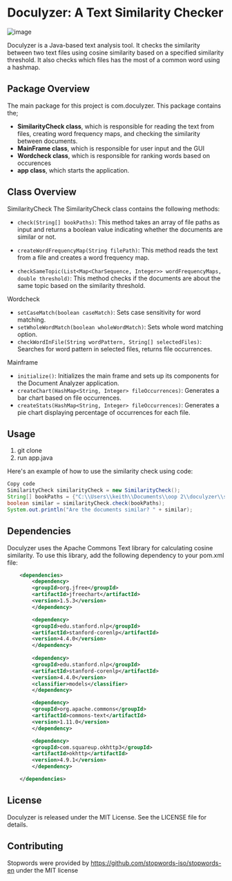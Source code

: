 # Doculyzer: A Text Similarity Checker
![image](https://github.com/chubbyyb/searchDoc/assets/79348344/426cc47c-3a95-4d84-989c-9004837895e4)

Doculyzer is a Java-based text analysis tool. It checks the similarity between two text files using cosine similarity based on a specified similarity threshold. It also checks which files has the most of a common word using a hashmap.

## Package Overview
The main package for this project is com.doculyzer. This package contains the;
- **SimilarityCheck class**, which is responsible for reading the text from files, creating word frequency maps, and checking the similarity between documents.
- **MainFrame class**, which is responsible for user input and the GUI
- **Wordcheck class**, which is responsible for ranking words based on occurences
- **app class**, which starts the application.

## Class Overview
SimilarityCheck
The SimilarityCheck class contains the following methods:

- `check(String[] bookPaths)`: This method takes an array of file paths as input and returns a boolean value indicating whether the documents are similar or not.

- `createWordFrequencyMap(String filePath)`: This method reads the text from a file and creates a word frequency map.

- `checkSameTopic(List<Map<CharSequence, Integer>> wordFrequencyMaps, double threshold)`: This method checks if the documents are about the same topic based on the similarity threshold.

Wordcheck
- `setCaseMatch(boolean caseMatch)`: Sets case sensitivity for word matching.
- `setWholeWordMatch(boolean wholeWordMatch)`: Sets whole word matching option.
- `checkWordInFile(String wordPattern, String[] selectedFiles)`: Searches for word pattern in selected files, returns file occurrences.

Mainframe
- `initialize()`: Initializes the main frame and sets up its components for the Document Analyzer application.
- `createChart(HashMap<String, Integer> fileOccurrences)`: Generates a bar chart based on file occurrences.
- `createStats(HashMap<String, Integer> fileOccurrences)`: Generates a pie chart displaying percentage of occurrences for each file.

## Usage

1. git clone
2. run app.java

Here's an example of how to use the similarity check using code:
```java
Copy code
SimilarityCheck similarityCheck = new SimilarityCheck();
String[] bookPaths = {"C:\\Users\\keith\\Documents\\oop 2\\doculyzer\\sample\\new_carthage.txt", "C:\\Users\\keith\\Documents\\oop 2\\doculyzer\\sample\\rome.txt"};
boolean similar = similarityCheck.check(bookPaths);
System.out.println("Are the documents similar? " + similar);
```

## Dependencies
Doculyzer uses the Apache Commons Text library for calculating cosine similarity. To use this library, add the following dependency to your pom.xml file:

```xml
    <dependencies>
        <dependency>
        <groupId>org.jfree</groupId>
        <artifactId>jfreechart</artifactId>
        <version>1.5.3</version>
        </dependency>

        <dependency>
        <groupId>edu.stanford.nlp</groupId>
        <artifactId>stanford-corenlp</artifactId>
        <version>4.4.0</version>
        </dependency>
        
        <dependency>
        <groupId>edu.stanford.nlp</groupId>
        <artifactId>stanford-corenlp</artifactId>
        <version>4.4.0</version>
        <classifier>models</classifier>
        </dependency>

        <dependency>
        <groupId>org.apache.commons</groupId>
        <artifactId>commons-text</artifactId>
        <version>1.11.0</version>
        </dependency>

        <dependency>
        <groupId>com.squareup.okhttp3</groupId>
        <artifactId>okhttp</artifactId>
        <version>4.9.1</version>
        </dependency>

    </dependencies>
```

## License
Doculyzer is released under the MIT License. See the LICENSE file for details.

## Contributing
Stopwords were provided by https://github.com/stopwords-iso/stopwords-en under the MIT license
